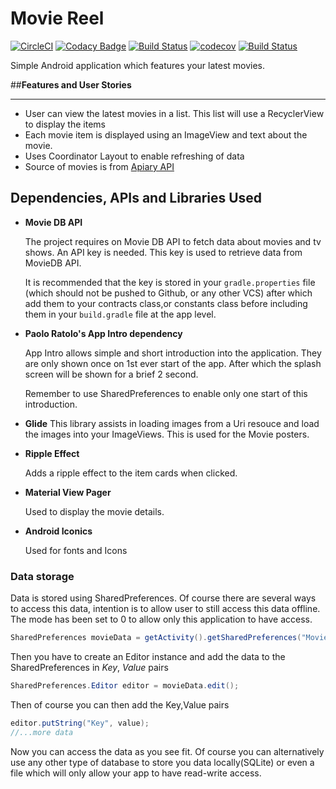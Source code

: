 # Movie Reel

[![CircleCI](https://circleci.com/gh/BrianLusina/MovieReel-app.svg?style=svg)](https://circleci.com/gh/BrianLusina/MovieReel-app)
[![Codacy Badge](https://api.codacy.com/project/badge/Grade/c1b48e5c27784d79a3234df3ced6d5c6)](https://www.codacy.com/app/BrianLusina/MovieReel-app?utm_source=github.com&utm_medium=referral&utm_content=BrianLusina/MovieReel-app&utm_campaign=badger)
[![Build Status](https://www.bitrise.io/app/16652fbea364621d.svg?token=kiX6RZGPLrNFbILtqYnhlQ&branch=master)](https://www.bitrise.io/app/16652fbea364621d)
[![codecov](https://codecov.io/gh/BrianLusina/MovieReel-app/branch/master/graph/badge.svg)](https://codecov.io/gh/BrianLusina/MovieReel-app)
[![Build Status](https://travis-ci.org/BrianLusina/MovieReel-app.svg?branch=master)](https://travis-ci.org/BrianLusina/MovieReel-app)

Simple Android application which features your latest movies.

##__Features and User Stories__
___

+ User can view the latest movies in a list. This list will use a RecyclerView to display the items
+ Each movie item is displayed using an ImageView and text about the movie.
+ Uses Coordinator Layout to enable refreshing of data
+ Source of movies is from [Apiary API](https://www.themoviedb.org)

## Dependencies, APIs and Libraries Used

+ __Movie DB API__
    
    The project requires on Movie DB API to fetch data about movies and tv shows. An API key is needed. This key is used to retrieve data from MovieDB API.
    
    It is recommended that the key is stored in your `gradle.properties` file (which should not be pushed to Github, or any other VCS) after which add them to your contracts class,or constants class before including them in your `build.gradle` file at the app level.
    
+ __Paolo Ratolo's App Intro dependency__
    
    App Intro allows simple and short introduction into the application. They are only shown once on 1st ever start of the app. After which the splash screen will be shown for a brief 2 second.
    
    Remember to use SharedPreferences to enable only one start of this introduction.

+ __Glide__
    This library assists in loading images from a Uri resouce and load the images into your ImageViews. This is used for the Movie posters.
    
+ __Ripple Effect__
    
    Adds a ripple effect to the item cards when clicked.
    
+ __Material View Pager__
    
    Used to display the movie details.

+ __Android Iconics__

    Used for fonts and Icons
    
### Data storage
    
Data is stored using SharedPreferences. Of course there are several ways to access this data, intention is to allow user to still access this data offline. 
The mode has been set to 0 to allow only this application to have access.

``` java
SharedPreferences movieData = getActivity().getSharedPreferences("MovieData",0);
```

Then you have to create an Editor instance and add the data to the SharedPreferences in *Key*, *Value* pairs

``` java
SharedPreferences.Editor editor = movieData.edit();
```

Then of course you can then add the Key,Value pairs

``` java
editor.putString("Key", value);
//...more data
```

Now you can access the data as you see fit. Of course you can alternatively use any other type of database to store you data locally(SQLite) or even a file which will only allow your app to have read-write access.
